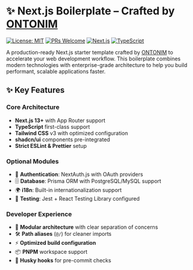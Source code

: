 # ✨ Next.js Boilerplate – Crafted by [ONTONIM](https://www.ontonim.com)


[![License: MIT](https://img.shields.io/badge/License-MIT-blue.svg)](https://opensource.org/licenses/MIT)
[![PRs Welcome](https://img.shields.io/badge/PRs-welcome-brightgreen.svg)](https://github.com/ontonim/nextjs-boilerplate/pulls)
[![Next.js](https://img.shields.io/badge/Next.js-13+-000000.svg?logo=next.js)](https://nextjs.org/)
[![TypeScript](https://img.shields.io/badge/TypeScript-5+-3178C6.svg?logo=typescript)](https://www.typescriptlang.org/)


A production-ready Next.js starter template crafted by [ONTONIM](https://www.ontonim.com) to accelerate your web development workflow. This boilerplate combines modern technologies with enterprise-grade architecture to help you build performant, scalable applications faster.

## ✨ Key Features

### Core Architecture
- **Next.js 13+** with App Router support
- **TypeScript** first-class support
- **Tailwind CSS** v3 with optimized configuration
- **shadcn/ui** components pre-integrated
- **Strict ESLint & Prettier** setup

### Optional Modules
- 🔐 **Authentication**: NextAuth.js with OAuth providers
- 🗄 **Database**: Prisma ORM with PostgreSQL/MySQL support
- 🌍 **i18n**: Built-in internationalization support
- 🧪 **Testing**: Jest + React Testing Library configured

### Developer Experience
- 📁 **Modular architecture** with clear separation of concerns
- 🛠 **Path aliases** (`@/`) for cleaner imports
- ⚡ **Optimized build configuration**
- 📦 **PNPM** workspace support
- 🔄 **Husky hooks** for pre-commit checks